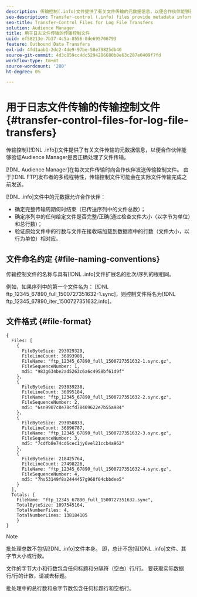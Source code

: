 ```yaml
---
description: 传输控制(.info)文件提供了有关文件传输的元数据信息，以便合作伙伴能够验证Audience Manager是否正确处理了文件传输。
seo-description: Transfer-control (.info) files provide metadata information about file transfers so that partners can verify that Audience Manager handled file transfers correctly.
seo-title: Transfer-Control Files for Log File Transfers
solution: Audience Manager
title: 用于日志文件传输的传输控制文件
uuid: ef58213e-7b37-4c5a-8556-0de695706793
feature: Outbound Data Transfers
exl-id: 4fd1aab1-2dc2-4de9-97be-58e79825db40
source-git-commit: 4d3c859cc4dc5294286680b0e63c287e0409f7fd
workflow-type: tm+mt
source-wordcount: '280'
ht-degree: 0%

---
```


# 用于日志文件传输的传输控制文件 {#transfer-control-files-for-log-file-transfers}

传输控制([!DNL .info])文件提供了有关文件传输的元数据信息，以便合作伙伴能够验证Audience Manager是否正确处理了文件传输。

[!DNL Audience Manager]在每次文件传输时向合作伙伴发送传输控制文件。 由于[!DNL FTP]发布者的多线程特性，传输控制文件可能会在实际文件传输完成之前发送。

[!DNL .info]文件中的元数据允许合作伙伴：

* 确定完整传输周期何时结束（已传送序列中的文件总数）；
* 确定序列中的任何给定文件是否完整/正确(通过检查文件大小（以字节为单位）和总行数)；
* 验证原始文件中的行数与文件在接收端加载到数据库中的行数（文件大小，以行为单位）相对应。

## 文件命名约定 {#file-naming-conventions}

传输控制文件的名称与具有[!DNL .info]文件扩展名的批次/序列的根相同。

例如，如果序列中的第一个文件名为： [!DNL ftp_12345_67890_full_1500727351632-1.sync]，则控制文件将名为[!DNL ftp_12345_67890_iter_1500727351632.info]。

## 文件格式 {#file-format}

```
{
  Files: [
    {
      FileByteSize: 293029329,
      FileLineCount: 36893908,
      FileName: "ftp_12345_67890_full_1500727351632-1.sync.gz",
      FileSequenceNumber: 1,
      md5: "983g634be2ad5263c6a6c4958bf61d9f"
    },
    {
      FileByteSize: 293039238,
      FileLineCount: 36895184,
      FileName: "ftp_12345_67890_full_1500727351632-2.sync.gz",
      FileSequenceNumber: 2,
      md5: "6sn9907c8e78cfd78409622e7b55a984"
    },
    {
      FileByteSize: 293050833,
      FileLineCount: 36896787,
      FileName: "ftp_12345_67890_full_1500727351632-3.sync.gz",
      FileSequenceNumber: 3,
      md5: "7cdfb8e74cd6cec1jy6vel21ccb4a962"
    },
    {
      FileByteSize: 218425764,
      FileLineCount: 27498226,
      FileName: "ftp_12345_67890_full_1500727351632-4.sync.gz",
      FileSequenceNumber: 4,
      md5: "7hs53149f8a2444457g968f04cbbdee5"
    }
  ],
  Totals: {
    FileName: "ftp_12345_67890_full_1500727351632.sync",
    TotalByteSize: 1097545164,
    TotalNumberFiles: 4,
    TotalNumberLines: 138184105
    }
}
```

>[!NOTE]
>
> 批处理总数不包括[!DNL .info]文件本身。 即，总计不包括[!DNL .info]文件、其字节大小或行数。
>
> 文件的字节大小和行数包含任何标题和分隔符（空白）行/行。 要获取实际数据行/行的计数，请减去标题。
>
> 批处理中的总行数和总字节数包含任何标题行和空格行。
